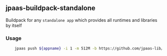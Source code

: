 ## jpaas-buildpack-standalone

Buildpack for any `standalone app` which provides all runtimes and libraries by itself

### Usage
```bash
	jpaas push ${appname} -i 1 -m 512M -b https://github.com/jpaas-lib/jpaas-buildpack-standalone
```
